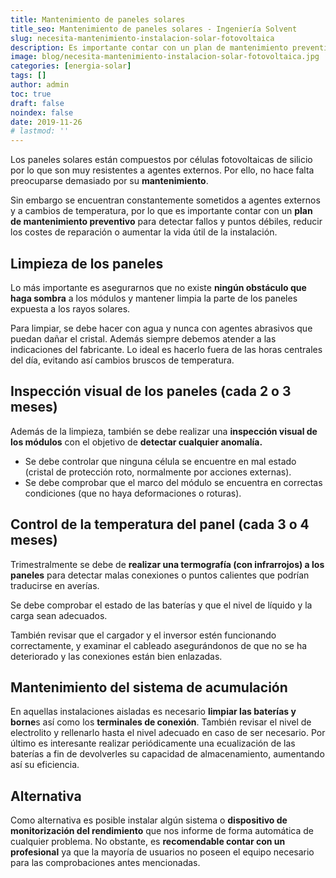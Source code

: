 ```yaml
---
title: Mantenimiento de paneles solares
title_seo: Mantenimiento de paneles solares - Ingeniería Solvent
slug: necesita-mantenimiento-instalacion-solar-fotovoltaica
description: Es importante contar con un plan de mantenimiento preventivo para detectar fallos y puntos débiles, reducir los costes de reparación...
image: blog/necesita-mantenimiento-instalacion-solar-fotovoltaica.jpg
categories: [energia-solar]
tags: []
author: admin
toc: true
draft: false
noindex: false
date: 2019-11-26
# lastmod: ''
---
```

Los paneles solares están compuestos por células fotovoltaicas de silicio por lo que son muy resistentes a agentes externos. Por ello, no hace falta preocuparse demasiado por su **mantenimiento**.

Sin embargo se encuentran constantemente sometidos a agentes externos y a cambios de temperatura, por lo que es importante contar con un **plan de mantenimiento preventivo** para detectar fallos y puntos débiles, reducir los costes de reparación o aumentar la vida útil de la instalación.

## Limpieza de los paneles

Lo más importante es asegurarnos que no existe **ningún obstáculo que haga sombra** a los módulos y mantener limpia la parte de los paneles expuesta a los rayos solares.

Para limpiar, se debe hacer con agua y nunca con agentes abrasivos que puedan dañar el cristal. Además siempre debemos atender a las indicaciones del fabricante. Lo ideal es hacerlo fuera de las horas centrales del día, evitando así cambios bruscos de temperatura.

## Inspección visual de los paneles (cada 2 o 3 meses)

Además de la limpieza, también se debe realizar una **inspección visual de los módulos** con el objetivo de **detectar cualquier anomalía.**

- Se debe controlar que ninguna célula se encuentre en mal estado (cristal de protección roto, normalmente por acciones externas).
- Se debe comprobar que el marco del módulo se encuentra en correctas condiciones (que no haya deformaciones o roturas).

## Control de la temperatura del panel (cada 3 o 4 meses)

Trimestralmente se debe de **realizar una termografía (con infrarrojos) a los paneles** para detectar malas conexiones o puntos calientes que podrían traducirse en averías.

Se debe comprobar el estado de las baterías y que el nivel de líquido y la carga sean adecuados.

También revisar que el cargador y el inversor estén funcionando correctamente, y examinar el cableado asegurándonos de que no se ha deteriorado y las conexiones están bien enlazadas.

## Mantenimiento del sistema de acumulación

En aquellas instalaciones aisladas es necesario **limpiar las baterías y borne**s así como los **terminales de conexión**. También revisar el nivel de electrolito y rellenarlo hasta el nivel adecuado en caso de ser necesario. Por último es interesante realizar periódicamente una ecualización de las baterías a fin de devolverles su capacidad de almacenamiento, aumentando así su eficiencia.

## Alternativa

Como alternativa es posible instalar algún sistema o **dispositivo de monitorización del rendimiento** que nos informe de forma automática de cualquier problema. No obstante, es **recomendable contar con un profesional** ya que la mayoría de usuarios no poseen el equipo necesario para las comprobaciones antes mencionadas.
